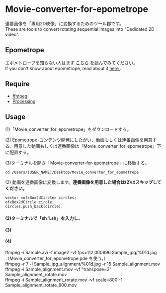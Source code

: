 # Movie-converter-for-epometrope
連番画像を「専用2D映像」に変換するためのツール郡です。  
These are tools to convert rotating sequential images into "Dedicated 2D video".  

## Epometrope
エポメトロープを知らない人はまず<a rel="license" href="https://github.com/yutaka-miki/Epometorope" target="_blank"> こちら </a>を読んでみてください。  
If you don't know about epometrope, read about it <a rel="license" href="https://github.com/yutaka-miki/Epometorope" target="_blank"> here </a>.   

## Require
- <a rel="license" href="https://ffmpeg.org" target="_blank">ffmpeg</a>
- <a rel="license" href="https://processing.org/download/" target="_blank">Processing</a>

## Usage
(1)「Movie_converter_for_epometrope」をダウンロードする。  
  
(2) <a rel="license" href="https://github.com/yutaka-miki/Epometorope#%E3%82%B3%E3%83%B3%E3%83%86%E3%83%B3%E3%83%84%E9%96%8B%E7%99%BA" target="_blank">Epometrope-コンテンツ開発</a>にしたがい、動画もしくは連番画像を用意する。用意した動画もしくは連番画像は「Movie_converter_for_epometrope」下に配置する。  
  
(3)ターミナルを開き「Movie-converter-for-epometrope」に移動する。
~~~
cd /Users/(USER_NAME)/Desktop/Movie_converter_for_epometrope
~~~


(2) 動画を連番画像に変換します。**連番画像を用意した場合は(2)はスキップしてください。**
~~~
vector <ofxBox2dCircle> circles;
ofxBox2dCircle circle;
circles.push_back(circle);
~~~

#### (2)ターミナルで「sh 1.sh」を入力し、

#### (3)

#### (4)

ffmpeg -i Sample.avi -f image2 -vf fps=112.000896 Sample_jpg/%01d.jpg  
（Movie_converter_for_epometrope.pde を使う。）  
ffmpeg -r 7 -i Sample_jpg_alignment/%01d.jpg -r 15 Sample_alignment.mov  
ffmpeg -i Sample_alignment.mov -vf "transpose=2" Sample_alignment_rotate.mov  
ffmpeg -i Sample_alignment_rotate.mov -vf scale=800:-1 Sample_alignment_rotate_800.mov
